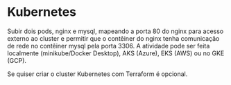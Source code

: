 # Kubernetes


Subir dois pods, nginx e mysql, mapeando a porta 80 do nginx para acesso externo ao cluster e permitir que o contêiner do nginx tenha comunicação de rede no contêiner mysql pela porta 3306.
A atividade pode ser feita localmente (minikube/Docker Desktop), AKS (Azure), EKS (AWS) ou no GKE (GCP).

Se quiser criar o cluster Kubernetes com Terraform é opcional.
